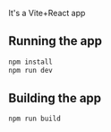 It's a Vite+React app 

## Running the app

```bash
npm install
npm run dev
```

## Building the app

```bash
npm run build
```